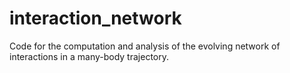 # interaction_network
Code for the computation and analysis of the evolving network of interactions in a many-body trajectory. 
